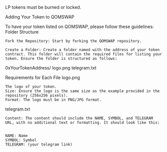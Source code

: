 LP tokens must be burned or locked.



Adding Your Token to QOMSWAP

To have your token listed on QOMSWAP, please follow these guidelines:
Folder Structure

    Fork the Repository: Start by forking the QOMSWAP repository.

    Create a Folder: Create a folder named with the address of your token contract. This folder will contain the required files for listing your token. Ensure the folder is structured as follows:


0xYourTokenAddress/
    logo.png
    telegram.txt

Requirements for Each File
logo.png

    The logo of your token.
    Size: Ensure the logo is the same size as the example provided in the repository (256x256 pixels).
    Format: The logo must be in PNG/JPG format.

telegram.txt

    Content: The content should include the NAME, SYMBOL, and TELEGRAM URL, with no additional text or formatting. It should look like this:


    NAME: Name 
    SYMBOL: Symbol 
    TELEGRAM: (your telegram link)




